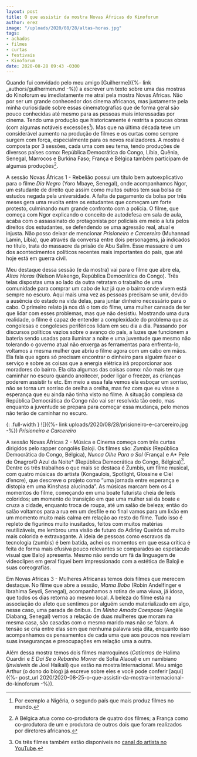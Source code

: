 ```yaml
---
layout: post
title: O que assistir da mostra Novas Áfricas do Kinoforum
author: erez
image: "/uploads/2020/08/28/altas-horas.jpg"
tags:
- achados
- filmes
- curtas
- festivais
- Kinoforum
date: 2020-08-28 09:43 -0300
---
```

Quando fui convidado pelo meu amigo [Guilherme]({%- link _authors/guilhermen.md -%}) a escrever um texto sobre uma das mostras do Kinoforum eu imediatamente me atrai pela mostra Novas Africas. Não por ser um grande conhecedor dos cinema africanos, mas justamente pela minha curiosidade sobre essas cinematografias que de forma geral são pouco conhecidas até mesmo para as pessoas mais interessadas por cinema. Tendo uma produção que historicamente é restrita a poucas obras (com algumas notáveis excessões[^1]). Mas que na última década teve um considerável aumento na produção de filmes e os curtas como sempre surgem com força, especialmente para os novos realizadores. A mostra é composta por 3 sessões, cada uma com seu tema, tendo produções de diversos países como: República Democrática do Congo, Líbia, Quênia, Senegal, Marrocos e Burkina Faso; França e Bélgica também participam de algumas produções[^2].
	
A sessão Novas Áfricas 1 - Rebelião possui um título bem autoexplicativo para o filme *Dia Negro* (Yoro Mbaye, Senegal), onde acompanhamos Ngor, um estudante de direito que assim como muitos outros tem sua bolsa de estudos negada pela universidade. A falta de pagamento da bolsa por três meses gera uma revolta entre os estudantes que começam um forte protesto, culminando num grande confronto com a polícia. O filme, que começa com Ngor explicando o conceito de autodefesa em sala de aula, acaba com o assassinato do protagonista por policiais em meio a luta pelos direitos dos estudantes, se defendendo se uma agressão real, atual e injusta. Não posso deixar de mencionar *Prisioneiro e Carcereiro* (Muhannad Lamin, Líbia), que através da conversa entre dois personagens, já indicados no título, trata do massacre da prisão de Abu Salim. Esse massacre é um dos acontecimentos políticos recentes mais importantes do país, que até hoje está em guerra civil. 

Meu destaque dessa sessão (e da mostra) vai para o filme que abre ela, *Altas Horas* (Nelson Makengo, República Democrática do Congo). Três telas dispostas uma ao lado da outra retratam o trabalho de uma comunidade para comprar um cabo de luz já que o bairro onde vivem está sempre no escuro. Aqui mais uma vez as pessoas precisam se unir, devido a ausência do estado na vida delas, para juntar dinheiro necessário para o cabo. O primeiro relato já nos dá o tom do filme, uma mulher cansada de ter que lidar com esses problemas, mas que não desistiu. Mostrando uma dura realidade, o filme é capaz de entender a complexidade do problema que as congolesas e congoleses periféricos lidam em seu dia a dia. Passando por discursos políticos vazios sobre o avanço do país, a luzes que funcionem a bateria sendo usadas para iluminar a noite e uma juventude que mesmo não tolerando o governo atual não enxerga as ferramentas para enfrenta-lo, voltamos a mesma mulher que abriu o filme agora com um cabo em mãos. Ela fala que agora só precisam encontrar o dinheiro para alguém fazer o serviço e sobre as coisas que a energia elétrica irá proporcionar aos moradores do bairro. Ela cita algumas das coisas como: não mais ter que caminhar no escuro quando anoitecer, poder ligar o freezer, as crianças poderem assistir tv etc. Em meio a essa fala vemos ela esboçar um sorriso, não se torna um sorriso de orelha a orelha, mas fez com que eu visse a esperança que eu ainda não tinha visto no filme. A situação complexa da República Democrática do Congo não vai ser resolvida tão cedo, mas enquanto a juventude se prepara para começar essa mudança, pelo menos não terão de caminhar no escuro.

{: .full-width }
![]({%- link uploads/2020/08/28/prisioneiro-e-carcereiro.jpg -%})
_Prisioneiro e Carcereiro_

A sessão Novas Áfricas 2 - Música e Cinema começa com três curtas dirigidos pelo rapper congolês Baloji. Os filmes são: *Zumbis* (República Democrática do Congo, Bélgica), *Nunca Olhe Para o Sol* (França) e A* Pele de Onagro/O Azul da Noite* (República Democrática do Congo, Bélgica)[^3]. Dentre os três trabalhos o que mais se destaca é Zumbis, um filme musical, com quatro músicas do artista (Kongaulois, Spotlight, Glossine e Ciel d’encre), que descreve o projeto como “uma jornada entre esperança e distopia em uma Kinshasa alucinada”. As músicas marcam bem os 4 momentos do filme, começando em uma boate futurista cheia de leds coloridos; um momento de transição em que uma mulher sai da boate e cruza a cidade, enquanto troca de roupa, até um salão de beleza; então do salão voltamos para a rua em um desfile e no final vamos para um lixão em um momento muito mais calma em relação ao resto do filme. Tudo isso é repleto de figurinos muito inusitados, feitos com muitos matérias reutilizáveis, me lembrou uma visão de futuro do Adirley Queirós só muito mais colorida e extravagante. A ideia de pessoas como escravos da tecnologia (zumbis) é bem batida, achei os momentos em que essa crítica é feita de forma mais efusiva pouco relevantes se comparados ao espetáculo visual que Baloji apresenta. Mesmo não sendo um fã da linguagem de videoclipes em geral fiquei bem impressionado com a estética de Baloji e suas coreografias. 

Em Novas Africas 3 - Mulheres Africanas temos dois filmes que merecem destaque. No filme que abre a sessão, *Mama Bobo* (Robin Andelfinger e Ibrahima Seydi, Senegal), acompanhamos a rotina de uma viuva, já idosa, que todos os dias retorna ao mesmo local. A beleza do filme está na associação do afeto que sentimos por alguém sendo materializado em algo, nesse caso, uma parada de ônibus. Em *Minha Amada Coesposa* (Angèle Diabang, Senegal) vemos a relação de duas mulheres que moram na mesma casa, são casadas com o mesmo marido mas não se falam. A tensão se cria entre elas sem que nenhuma palavra seja dita, enquanto isso acompanhamos os pensamentos de cada uma que aos poucos nos revelam suas inseguranças e preocupações em relação uma a outra.

Além dessa mostra temos dois filmes marroquinos (*Catiorros* de Halima Ouardiri e *E Daí Se o Rebanho Morrer* de Sofia Alaoui) e um namibiano (*Invisíveis* de Joel Haikali) que estão na mostra Internacional. Meu amigo Arthur (o dono do blog) já escreve sobre eles e você pode conferir [aqui]({%- post_url 2020/2020-08-25-o-que-assistir-da-mostra-internacional-do-kinoforum -%}).

[^1]: Por exemplo a Nigéria, o segundo país que mais produz filmes no mundo.
[^2]: A Bélgica atua como co-produtora de quatro dos filmes; a França como co-produtora de um e produtora de outros dois que foram realizados por diretores africanos.
[^3]: Os três filmes também estão disponíveis no [canal do artista no YouTube](https://www.youtube.com/user/BALOJIofficiel).
